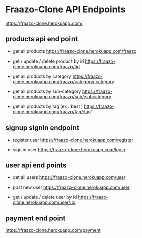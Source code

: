 
# Fraazo-Clone API Endpoints
https://fraazo-clone.herokuapp.com/


## products api end point

* get all products
https://fraazo-clone.herokuapp.com/fraazo

* get / update / delete product by id
https://fraazo-clone.herokuapp.com/fraazo/:id

* get all products by category 
https://fraazo-clone.herokuapp.com/fraazo/category/:category

* get all products by sub-category 
https://fraazo-clone.herokuapp.com/fraazo/sub/:subcategory

* get all products by tag (ex : best )
https://fraazo-clone.herokuapp.com/fraazo/tag/:tag"


## signup signin endpoint


* register user 
https://fraazo-clone.herokuapp.com/register


* sign in user 
https://fraazo-clone.herokuapp.com/login

## user api end points

* get all users 
https://fraazo-clone.herokuapp.com/user

* post new user 
https://fraazo-clone.herokuapp.com/user

* get / update / delete user by id 
https://fraazo-clone.herokuapp.com/user/:id





## payment end point
https://fraazo-clone.herokuapp.com/payment